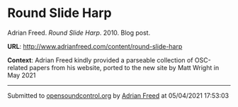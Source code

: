 # Round Slide Harp

Adrian Freed. *Round Slide Harp*. 2010.  Blog post. 

**URL**: <http://www.adrianfreed.com/content/round-slide-harp>

**Context**: Adrian Freed kindly provided a parseable collection of OSC-related papers from his website, ported to the new site by Matt Wright in May 2021

---
Submitted to [opensoundcontrol.org](https://opensoundcontrol.org) by [Adrian Freed](http://adrianfreed.com) at 05/04/2021 17:53:03
